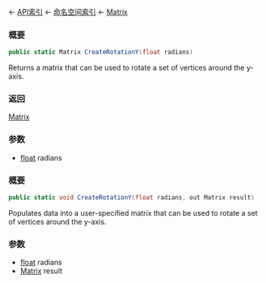 ← [API索引](Api-Index) ← [命名空间索引](Namespace-Index) ← [Matrix](VRageMath.Matrix)

### 概要

```csharp
public static Matrix CreateRotationY(float radians)
```

Returns a matrix that can be used to rotate a set of vertices around the y-axis.

### 返回

[Matrix](VRageMath.Matrix)

### 参数

* [float](https://docs.microsoft.com/en-us/dotnet/api/System.Single?view=netframework-4.6) radians
### 概要

```csharp
public static void CreateRotationY(float radians, out Matrix result)
```

Populates data into a user-specified matrix that can be used to rotate a set of vertices around the y-axis.

### 参数

* [float](https://docs.microsoft.com/en-us/dotnet/api/System.Single?view=netframework-4.6) radians
* [Matrix](VRageMath.Matrix) result
